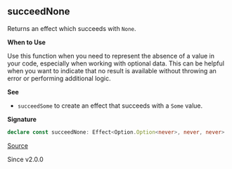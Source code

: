 ## succeedNone

Returns an effect which succeeds with `None`.

**When to Use**

Use this function when you need to represent the absence of a value in your
code, especially when working with optional data. This can be helpful when
you want to indicate that no result is available without throwing an error or
performing additional logic.

**See**

- `succeedSome` to create an effect that succeeds with a `Some` value.

**Signature**

```ts
declare const succeedNone: Effect<Option.Option<never>, never, never>
```

[Source](https://github.com/Effect-TS/effect/tree/main/packages/effect/src/Effect.ts#L3111)

Since v2.0.0
